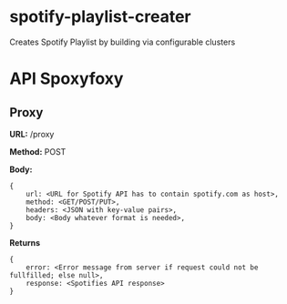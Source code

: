 # spotify-playlist-creater
Creates Spotify Playlist by building via configurable clusters

# API Spoxyfoxy

## Proxy

**URL:** /proxy

**Method:** POST

**Body:**

    {
        url: <URL for Spotify API has to contain spotify.com as host>,
        method: <GET/POST/PUT>,
        headers: <JSON with key-value pairs>,
        body: <Body whatever format is needed>,
    }

**Returns**

    {
        error: <Error message from server if request could not be fullfilled; else null>,
        response: <Spotifies API response>
    }
